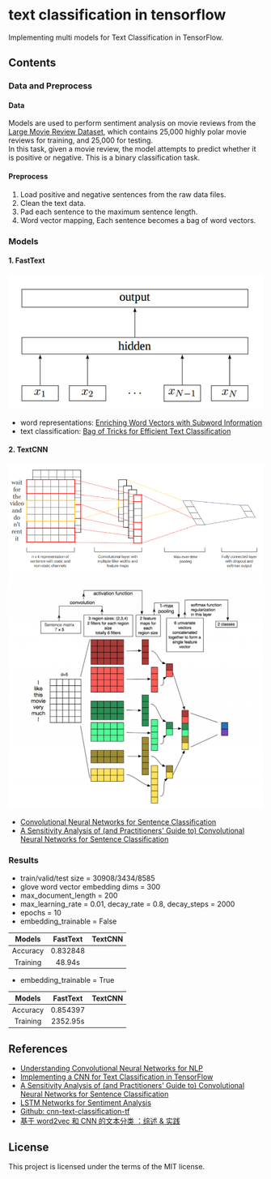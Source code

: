 # text classification in tensorflow
Implementing multi models for Text Classification in TensorFlow.

## Contents
### Data and Preprocess
#### Data
Models are used to perform sentiment analysis on movie reviews from the [Large Movie Review Dataset](http://ai.stanford.edu/~amaas/data/sentiment/), which contains 25,000 highly polar movie reviews for training, and 25,000 for testing.<br/>
In this task, given a movie review, the model attempts to predict whether it is positive or negative. This is a binary classification task.

#### Preprocess
1. Load positive and negative sentences from the raw data files.
2. Clean the text data.
3. Pad each sentence to the maximum sentence length.
4. Word vector mapping, Each sentence becomes a bag of word vectors.

### Models
#### 1. FastText
![](./imgs/fast_text_model.png)
- word representations: [Enriching Word Vectors with Subword Information](https://arxiv.org/abs/1607.04606)
- text classification: [Bag of Tricks for Efficient Text Classification](https://arxiv.org/abs/1607.01759)

#### 2. TextCNN
![](./imgs/text_cnn_model.png)
![](./imgs/text_cnn_model_explain.png)
- [Convolutional Neural Networks for Sentence Classification](https://arxiv.org/abs/1408.5882)
- [A Sensitivity Analysis of (and Practitioners' Guide to) Convolutional Neural Networks for Sentence Classification](https://arxiv.org/abs/1510.03820)

### Results
- train/valid/test size = 30908/3434/8585
- glove word vector embedding dims = 300
- max_document_length = 200
- max_learning_rate = 0.01, decay_rate = 0.8, decay_steps = 2000
- epochs = 10
- embedding_trainable = False

| Models     | FastText | TextCNN |
| :----:     | :----:   | :----: |
| Accuracy   | 0.832848 |  |
| Training   |  48.94s  |  |

- embedding_trainable = True

| Models     | FastText | TextCNN |
| :----:     | :----:   | :----: |
| Accuracy   | 0.854397 |  |
| Training   | 2352.95s |  |

## References
- [Understanding Convolutional Neural Networks for NLP](http://www.wildml.com/2015/11/understanding-convolutional-neural-networks-for-nlp/)
- [Implementing a CNN for Text Classification in TensorFlow](http://www.wildml.com/2015/12/implementing-a-cnn-for-text-classification-in-tensorflow)
- [A Sensitivity Analysis of (and Practitioners' Guide to) Convolutional Neural Networks for Sentence Classification](https://arxiv.org/abs/1510.03820)
- [LSTM Networks for Sentiment Analysis](http://deeplearning.net/tutorial/lstm.html)
- [Github: cnn-text-classification-tf](https://github.com/cahya-wirawan/cnn-text-classification-tf)
- [基于 word2vec 和 CNN 的文本分类 ：综述 & 实践](https://zhuanlan.zhihu.com/p/29076736)

## License
This project is licensed under the terms of the MIT license.
